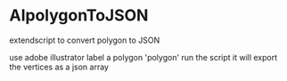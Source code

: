 # AIpolygonToJSON
extendscript to convert polygon to JSON

use adobe illustrator
label a polygon 'polygon'
run the script
it will export the vertices as a json array
